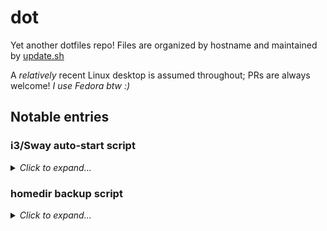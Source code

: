 # dot

Yet another dotfiles repo! Files are organized by hostname and maintained by [update.sh](./update.sh)

A _relatively_ recent Linux desktop is assumed throughout; PRs are always welcome!
_I use Fedora btw :)_

## Notable entries

### i3/Sway auto-start script

<details>
  <summary><i>Click to expand...</i></summary>
  
  Time/date aware autostart manager. The script: [.config/sway/scripts/startup.py](./outerheaven.init3.home/.config/sway/scripts/startup.py)
  
  This is run by Sway on-login:
  
  ```bash
  ~ $ cat ~/.config/sway/config
  # Config for sway
  #
  # See `man 5 sway` for a complete reference.
  # [...]
  # run script which handles conditional/timely autostarts. uses dict w/ this structure:
  # {'autostarts': { 'pre': [], 'weekend': [], 'common': [], 'work': []}}
  exec 'python3 ~/.config/sway/scripts/startup.py'
  ```
  
  This reads [autostart-i3ipc.yml](./outerheaven.init3.home/.config/autostart-i3ipc.yml)
  _(in `~/.config`)_ to know what programs to `exec`.
  
  Example with in-line comments:
  
  ```yaml
  ---
  autostarts:
    pre: []     # *always* run, before/blocking others. ie: backup
    weekend: [] # blocking Sat/Sun. after 'pre'/before 'common'. ie: backup tier 2
    common: []  # things started every day, after 'pre' - non-blocking
    work: []    # does not execute on weekends; only if within working day/hours
  ```
  
  Touch `~/.vacation` to skip `work` autostarts; `rm` when work may continue :)
  
  Working days are assumed Monday through Friday. Hours are between 8 AM and 4 PM.
  These parameters may be changed in the `WorkTime` class.

</details>

### homedir backup script

<details>
  <summary><i>Click to expand...</i></summary>

  Intended as part of the auto-starts above, I have [written a script](./outerheaven.init3.home/.local/bin/backup_home)
  to back up `$HOME`  
  _(minus exclusions, of course)!_

  The meaningful work is given away to other utilities:

* `restic`: performs the backup
* `pass`: stores the passphrase given to `restic`; prompts for confirmation on hardware token

</details>

